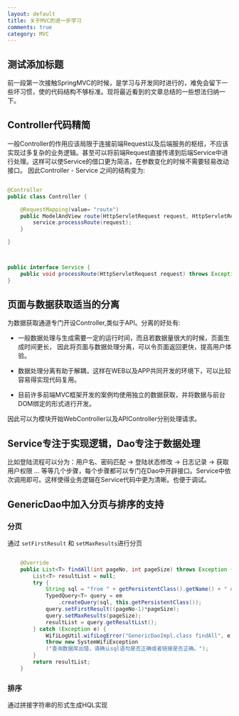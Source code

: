 ```yaml
---
layout: default
title: 关于MVC的进一步学习
comments: true
category: MVC
---
```



## 测试添加标题
前一段第一次接触SpringMVC的时候，是学习与开发同时进行的，难免会留下一些坏习惯，使的代码结构不够标准。现将最近看到的文章总结的一些想法归纳一下。

## Controller代码精简

一般Controller的作用应该局限于连接前端Request以及后端服务的枢纽，不应该实现过多复杂的业务逻辑。甚至可以将前端Request直接传递到后端Service中进行处理。这样可以使Service的借口更为简洁，在参数变化的时候不需要轻易改动接口。
因此Controller - Service 之间的结构变为:

```java

@Controller
public class Controller {

	@RequestMapping(value= "route")
	public ModelAndView route(HttpServletRequest request, HttpServletResponse response){
		service.processsRoute(request);
	}

}



public interface Service {
	public void processRoute(HttpServletRequest request) throws Exception;
}

```

## 页面与数据获取适当的分离

为数据获取通道专门开设Controller,类似于API。分离的好处有:

* 一般数据处理与生成需要一定的运行时间，而且若数据量很大的时候，页面生成时间更长， 因此将页面与数据处理分离，可以令页面返回更快，提高用户体验。

* 数据处理分离有助于解耦，这样在WEB以及APP共同开发的环境下，可以比较容易得实现代码复用。

* 目前许多前端MVC框架开发的案例均使用独立的数据获取，并将数据与前台DOM绑定的形式进行开发。

因此可以为模块开始WebController以及APIController分别处理请求。

## Service专注于实现逻辑，Dao专注于数据处理

比如登陆流程可以分为：用户名、密码匹配 -> 登陆状态修改 -> 日志记录 -> 获取用户权限 ... 等等几个步骤，每个步骤都可以专门在Dao中开辟接口。Service中依次调用即可。这样使得业务逻辑在Service代码中更为清晰。也便于调试。

## GenericDao中加入分页与排序的支持

### 分页

通过 `setFirstResult` 和 `setMaxResults`进行分页

```java

	@Override
	public List<T> findAll(int pageNo, int pageSize) throws Exception {
		List<T> resultList = null;
		try {
		    String sql = "from " + getPersistentClass().getName() + " obj";
		    TypedQuery<T> query = em
			    .createQuery(sql, this.getPersistentClass());
		    query.setFirstResult((pageNo-1)*pageSize);
		    query.setMaxResults(pageSize);
		    resultList = query.getResultList();
		} catch (Exception e) {
		    WifiLogUtil.wifiLogError("GenericDaoImpl.class findAll", e);
		    throw new SystemWifiException
		    ("查询数据库出错，请确认sql语句是否正确或者链接是否正确。");
		}
		return resultList;
	}

```

### 排序

通过拼接字符串的形式生成HQL实现
